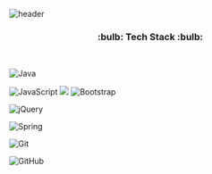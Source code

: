 ![header](https://capsule-render.vercel.app/api?type=shark&color=auto&height=300&section=header&text=Seoyoung's%20GitHub&fontSize=70&animation=scaleIn)
 
 <h3 align="center">:bulb: Tech Stack :bulb:</h3><br>
 
 <p align="center">
 
 ![Java](https://img.shields.io/badge/java-%23ED8B00.svg?style=for-the-badge&logo=java&logoColor=white)

 ![JavaScript](https://img.shields.io/badge/javascript-%23323330.svg?style=for-the-badge&logo=javascript&logoColor=%23F7DF1E)
<img src="https://img.shields.io/badge/JavaScript-F7DF1E?style=flat-square&logo=JavaScript&logoColor=white"/>
 ![Bootstrap](https://img.shields.io/badge/bootstrap-%23563D7C.svg?style=for-the-badge&logo=bootstrap&logoColor=white)

 ![jQuery](https://img.shields.io/badge/jquery-%230769AD.svg?style=for-the-badge&logo=jquery&logoColor=white)

 ![Spring](https://img.shields.io/badge/spring-%236DB33F.svg?style=for-the-badge&logo=spring&logoColor=white)

 ![Git](https://img.shields.io/badge/git-%23F05033.svg?style=for-the-badge&logo=git&logoColor=white)

 ![GitHub](https://img.shields.io/badge/github-%23121011.svg?style=for-the-badge&logo=github&logoColor=white)

</p>
